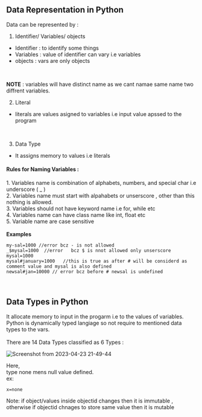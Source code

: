 ## Data Representation in Python
Data can be represented by :
1. Identifier/ Variables/ objects  <br>
* Identifier :  to identify some things
* Variables : value of identifier can vary i.e variables
* objects : vars are only objects
 <br>
 
**NOTE** : variables will have distinct name as we cant namae same name two diffrent variables.  <br>

2. Literal  <br>
* literals are values asigned to variables i.e  input  value apssed to the program

<br>

3. Data Type
* It assigns memory to values i.e literals

<h4> Rules for Naming Variables : </h4>
1. Variables name is combination of  alphabets, numbers, and special char i.e underscore ( _ ) <br>
2. Variables name  must start with alpahabets or unserscore , other than this nothing is allowed. <br>
3. Variables should not have  keyword name i.e for, while etc <br>
4. Variables name can have class name like int, float etc  <br>
5. Variable name are case sensitive <br>

<br> 
<b> Examples </b>

```
my-sal=1000 //error bcz - is not allowed
_$mysal=1000  //error   bcz $ is nnot allowed only unserscore 
mysal=1000
mysal#january=1000   //this is true as after # will be considerd as comment value and mysal is also defined
newsal#jan=10000 // error bcz before # newsal is undefined

```
<br>

## Data Types in Python
It allocate memory to input in the progarm i.e to the values  of variables. <br>
Python is dynamically typed  langiage  so not require to mentioned  data types to the vars. <br>  <br>
There are 14 Data Types classified as 6 Types : 

![Screenshot from 2023-04-23 21-49-44](https://user-images.githubusercontent.com/84858868/233855965-6a571225-06b3-45a3-ab79-f1ed48ced65f.png)

Here, <br>
type none mens null value defined. <br>
ex:<br>

```
x=none
```

Note: if object/values inside objectid  changes then it is immutable , otherwise if objectid chnages to store same value then it is mutable
